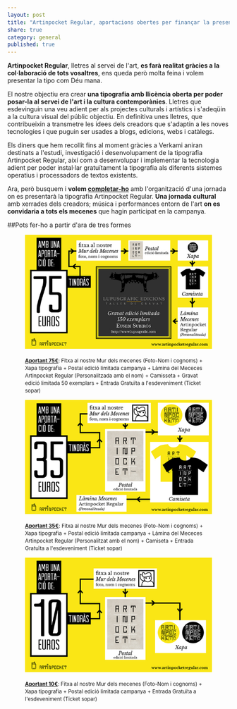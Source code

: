 ```yaml
---
layout: post
title: "Artinpocket Regular, aportacions obertes per finançar la presentació"
share: true
category: general
published: true
---
```


**Artinpocket Regular**, lletres al servei de l'art, **es farà realitat gràcies a la col·laboració de tots vosaltres**, ens queda però molta feina i volem presentar la tipo com Déu mana.

El nostre objectiu era crear **una tipografia amb llicència oberta per poder posar-la al servei de l'art i la cultura contemporànies**. Lletres que esdevinguin una veu adient per als projectes culturals i artístics i s'adeqüin a la cultura visual del públic objectiu. En definitiva unes lletres, que contribueixin a transmetre les idees dels creadors que s'adaptin a les noves tecnologies i que puguin ser usades a blogs, edicions, webs i catàlegs.

<!--more--> 

Els diners que hem recollit fins al moment gràcies a Verkami aniran destinats a l'estudi, investigació i desenvolupament de la tipografia Artinpocket Regular, així com a desenvolupar i implementar la tecnologia adient per poder instal·lar gratuïtament la tipografia als diferents sistemes operatius i processadors de textos existents.

Ara, però busquem i **volem [completar-ho](/aportacions/)** amb l'organització d'una jornada on es presentarà la tipografia Artinpocket Regular. **Una jornada cultural** amb xerrades dels creadors; música i performances entorn de l'art **on es convidaria a tots els mecenes** que hagin participat en la campanya.

##Pots fer-ho a partir d'ara de tres formes

<figure class="text-center">
	<img src="/public/img/05-verkami-apadrina-una-lletra-artinpocket-regular-75-euros.jpg" alt="artinpocket/regular - Aportació per finançar la presentació - 75 euros" title="artinpocket/regular - Aportació per finançar la presentació - 75 euros">
	<figcaption>
		<p><small><strong><a href="/aportacions/">Aportant 75€</a></strong>: Fitxa al nostre Mur dels mecenes (Foto-Nom i cognoms) + Xapa tipografia + Postal edició limitada campanya + Làmina del Mececes Artinpocket Regular (Personalitzada amb el nom) + Camisseta + Gravat edició limitada 50 exemplars + Entrada Gratuïta a l'esdeveniment (Ticket sopar)</small></p>
	</figcaption>
</figure>

<figure class="text-center">
	<img src="/public/img/04-verkami-apadrina-una-lletra-artinpocket-regular-35-euros.jpg" alt="artinpocket/regular - Aportació per finançar la presentació - 35 euros" title="artinpocket/regular - Aportació per finançar la presentació - 35 euros">
	<figcaption>
		<p><small><strong><a href="/aportacions/">Aportant 35€</a></strong>: Fitxa al nostre Mur dels mecenes (Foto-Nom i cognoms) + Xapa tipografia + Postal edició limitada campanya + Làmina del Mececes Artinpocket Regular (Personalitzat amb el nom) + Camiseta + Entrada Gratuïta a l'esdeveniment (Ticket sopar)</small></p>
	</figcaption>
</figure>

<figure class="text-center">
	<img src="/public/img/02-verkami-apadrina-una-lletra-artinpocket-regular-10-euros.jpg" alt="artinpocket/regular - Aportació per finançar la presentació - 10 euros" title="artinpocket/regular - Aportació per finançar la presentació - 10 euros">
	<figcaption>
		<p><small><strong><a href="/aportacions/">Aportant 10€</a></strong>: Fitxa al nostre Mur dels mecenes (Foto-Nom i cognoms) + Xapa tipografia + Postal edició limitada campanya + Entrada Gratuïta a l'esdeveniment (Ticket sopar)</small></p>
	</figcaption>
</figure>